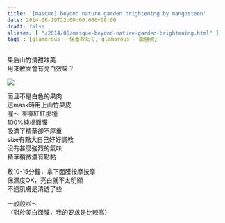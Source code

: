 ```yaml
---
title: '[masque] beyond nature garden brightening by mangosteen'
date: 2014-06-19T22:00:00.000+08:00
draft: false
aliases: [ "/2014/06/masque-beyond-nature-garden-brightening.html" ]
tags : [glamorous - 保養おたく, glamorous - 面膜魂]
---
```


果后山竹清甜味美  
用來敷面會有亮白效果？  

![](/images/beyondmangosteen.jpg)

而且不是白色的果肉  
這mask時用上山竹果皮  
喔～ 啡啡紅紅那種  
100%純棉面膜  
吸滿了精華卻不厚重  
size有點大自己好好調教  
沒有甚麼強烈的氣味  
精華稍微濃有點黏  
  
敷10-15分鐘，拿下面膜按摩按摩  
保濕度OK，亮白就不太明顯  
不過肌膚是清透了些  
  
一般般啦～  
（對於美白面膜，我的要求是比較高）
